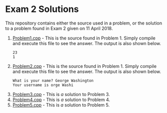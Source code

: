 # Exam 2 Solutions

This repository contains either the source used in a problem, or the solution to a problem found in Exam 2 given on 11 April 2018.

1. [Problem1.cpp](Problem1.cpp) - This is the source found in Problem 1. Simply compile and execute this file to see the answer. The output is also shown below.
    ```text
    23
    1
    ```
1. [Problem2.cpp](Problem2.cpp) - This is the source found in Problem 1. Simply compile and execute this file to see the answer. The output is also shown below.
    ```text
    What is your name? George Washington
    Your username is orge Washi
    ```
1. [Problem3.cpp](Problem3.cpp) - This is _a_ solution to Problem 3.
1. [Problem4.cpp](Problem4.cpp) - This is _a_ solution to Problem 4.
1. [Problem5.cpp](Problem5.cpp) - This is _a_ solution to Problem 5.
